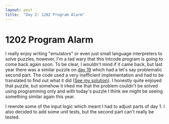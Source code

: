 ```yaml
---
layout: post
title:  "Day 2: 1202 Program Alarm"
---
```


# 1202 Program Alarm

I really enjoy writing "emulators" or even just small language interpreters to solve puzzles, however, I'm a tad wary that this Intcode program is going to come back again soon.
To be clear, I wouldn't mind if it came back, but last year there was a similar puzzle on [day 19](https://adventofcode.com/2018/day/19) which had a let's say problematic second part. The code used a very inefficient implementation and had to be translated to find out what it did ([See my solution](https://github.com/siku2/AoC2018/blob/master/src/puzzles/day19.rs)).
I honestly quite enjoyed that puzzle, but somehow it irked me that the problem couldn't be solved using programming only and with today's puzzle I think we might be seeing something similar again this year.  

I rewrote some of the input logic which meant I had to adjust parts of day 1. I also decided to add some unit tests, but the second part can't really be tested.
